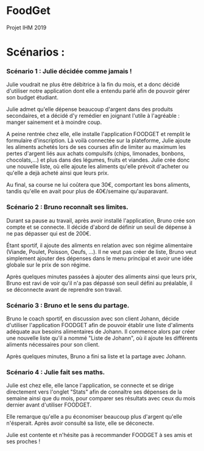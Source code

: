 # FoodGet
Projet IHM 2019 

# Scénarios : 
### Scénario 1 : Julie décidée comme jamais !

Julie voudrait ne plus être débitrice à la fin du mois, et a donc décidé d'utiliser notre application dont elle a entendu parlé afin de pouvoir gérer son budget étudiant.

Julie admet qu'elle dépense beaucoup d'argent dans des produits secondaires, et a décidé d'y remédier en joignant l'utile à l'agréable : manger sainement et à moindre coup.

A peine rentrée chez elle, elle installe l'application FOODGET et remplit le formulaire d'inscription. 
Là voilà connectée sur la plateforme, Julie ajoute les aliments achetés lors de ses courses afin de limiter au maximum les pertes d'argent liés aux achats compulsifs (chips, limonades, bonbons, chocolats,...) et plus dans des légumes, fruits et viandes.
Julie crée donc une nouvelle liste, où elle ajoute les aliments qu'elle prévoit d'acheter ou qu'elle a dejà acheté ainsi que leurs prix. 

Au final, sa course ne lui coûtera que 30€, comportant les bons aliments, tandis qu'elle en avait pour plus de 40€/semaine qu'auparavant.

### Scénario 2 : Bruno reconnaît ses limites.

Durant sa pause au travail, après avoir installé l'application, Bruno crée son compte et se connecte. Il décide d'abord de définir un seuil de dépense à ne pas dépasser qui est de 200€. 

Étant sportif, il ajoute des aliments en relation avec son régime alimentaire (Viande, Poulet, Poisson, Oeufs, ...). Il ne veut pas créer de liste, Bruno veut simplement ajouter des dépenses dans le menu principal et avoir une idée globale sur le prix de son régime. 

Après quelques minutes passées à ajouter des aliments ainsi que leurs prix, Bruno est ravi de voir qu'il n'a pas dépassé son seuil défini au préalable, il se déconnecte avant de reprendre son travail.

### Scénario 3 : Bruno et le sens du partage.

Bruno le coach sportif, en discussion avec son client Johann, décide d'utiliser l'application FOODGET afin de pouvoir établir une liste d'aliments adéquate aux besoins alimentaires de Johann. Il commence alors par créer une nouvelle liste qu'il a nommé "Liste de Johann", où il ajoute les différents aliments nécessaires pour son client. 

Après quelques minutes, Bruno a fini sa liste et la partage avec Johann.

### Scénario 4 : Julie fait ses maths.

Julie est chez elle, elle lance l'application, se connecte et se dirige directement vers l'onglet "Stats" afin de connaître ses dépenses de la semaine ainsi que du mois, pour comparer ses résultats avec ceux du mois dernier avant d'utiliser FOODGET.

Elle remarque qu'elle a pu économiser beaucoup plus d'argent qu'elle n'ésperait. Après avoir consulté sa liste, elle se déconecte. 

Julie est contente et n'hésite pas à recommander FOODGET à ses amis et ses proches !
